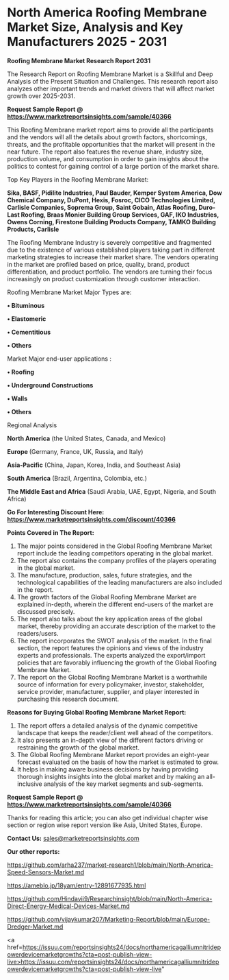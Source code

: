 # North America Roofing Membrane Market Size, Analysis and Key Manufacturers 2025 - 2031

<strong>Roofing Membrane Market Research Report 2031</strong>

The Research Report on Roofing Membrane Market is a Skillful and Deep Analysis of the Present Situation and Challenges. This research report also analyzes other important trends and market drivers that will affect market growth over 2025-2031.

<strong>Request Sample Report @ <a href=https://www.marketreportsinsights.com/sample/40366>https://www.marketreportsinsights.com/sample/40366</a></strong>

This Roofing Membrane market report aims to provide all the participants and the vendors will all the details about growth factors, shortcomings, threats, and the profitable opportunities that the market will present in the near future. The report also features the revenue share, industry size, production volume, and consumption in order to gain insights about the politics to contest for gaining control of a large portion of the market share.

Top Key Players in the Roofing Membrane Market:

<strong>Sika, BASF, Pidilite Industries, Paul Bauder, Kemper System America, Dow Chemical Company, DuPont, Hexis, Fosroc, CICO Technologies Limited, Carlisle Companies, Soprema Group, Saint Gobain, Atlas Roofing, Duro-Last Roofing, Braas Monier Building Group Services, GAF, IKO Industries, Owens Corning, Firestone Building Products Company, TAMKO Building Products, Carlisle</strong>

The Roofing Membrane Industry is severely competitive and fragmented due to the existence of various established players taking part in different marketing strategies to increase their market share. The vendors operating in the market are profiled based on price, quality, brand, product differentiation, and product portfolio. The vendors are turning their focus increasingly on product customization through customer interaction.

Roofing Membrane Market Major Types are:

<strong>•  Bituminous

•  Elastomeric

•  Cementitious

•  Others</strong>

Market Major end-user applications :

<strong>•  Roofing

•  Underground Constructions

•  Walls

•  Others</strong>

Regional Analysis

</u><strong><b>North America</b></strong> (the United States, Canada, and Mexico)

<strong><b>Europe </b></strong>(Germany, France, UK, Russia, and Italy)

<strong><b>Asia-Pacific</b></strong> (China, Japan, Korea, India, and Southeast Asia)

<strong><b>South America</b></strong> (Brazil, Argentina, Colombia, etc.)

<strong><b>The Middle East and Africa</b></strong> (Saudi Arabia, UAE, Egypt, Nigeria, and South Africa)

<strong>Go For Interesting Discount Here: <a href=https://www.marketreportsinsights.com/discount/40366>https://www.marketreportsinsights.com/discount/40366</a></strong>

<strong>Points Covered in The Report:</strong>
<ol>
  <li>The major points considered in the Global Roofing Membrane Market report include the leading competitors operating in the global market.</li>
  <li>The report also contains the company profiles of the players operating in the global market.</li>
  <li>The manufacture, production, sales, future strategies, and the technological capabilities of the leading manufacturers are also included in the report.</li>
  <li>The growth factors of the Global Roofing Membrane Market are explained in-depth, wherein the different end-users of the market are discussed precisely.</li>
  <li>The report also talks about the key application areas of the global market, thereby providing an accurate description of the market to the readers/users.</li>
  <li>The report incorporates the SWOT analysis of the market. In the final section, the report features the opinions and views of the industry experts and professionals. The experts analyzed the export/import policies that are favorably influencing the growth of the Global Roofing Membrane Market.</li>
  <li>The report on the Global Roofing Membrane Market is a worthwhile source of information for every policymaker, investor, stakeholder, service provider, manufacturer, supplier, and player interested in purchasing this research document.</li>
</ol>
<strong>Reasons for Buying Global Roofing Membrane Market Report:</strong>

<ol>
  <li>The report offers a detailed analysis of the dynamic competitive landscape that keeps the reader/client well ahead of the competitors.</li>
  <li>It also presents an in-depth view of the different factors driving or restraining the growth of the global market.</li>
  <li>The Global Roofing Membrane Market report provides an eight-year forecast evaluated on the basis of how the market is estimated to grow.</li>
  <li>It helps in making aware business decisions by having providing thorough insights insights into the global market and by making an all-inclusive analysis of the key market segments and sub-segments.</li>
</ol>
<strong>Request Sample Report @ <a href=https://www.marketreportsinsights.com/sample/40366>https://www.marketreportsinsights.com/sample/40366</a></strong>


Thanks for reading this article; you can also get individual chapter wise section or region wise report version like Asia, United States, Europe.

<strong>Contact Us:</strong>
sales@marketreportsinsights.com

<strong>Our other reports:</strong>

<a href=https://github.com/arha237/market-research1/blob/main/North-America-Speed-Sensors-Market.md>https://github.com/arha237/market-research1/blob/main/North-America-Speed-Sensors-Market.md</a>

<a href=https://ameblo.jp/18yam/entry-12891677935.html>https://ameblo.jp/18yam/entry-12891677935.html</a>

<a href=https://github.com/Hindavii9/Researchinsight/blob/main/North-America-Direct-Energy-Medical-Devices-Market.md>https://github.com/Hindavii9/Researchinsight/blob/main/North-America-Direct-Energy-Medical-Devices-Market.md</a>

<a href=https://github.com/vijaykumar207/Marketing-Report/blob/main/Europe-Dredger-Market.md>https://github.com/vijaykumar207/Marketing-Report/blob/main/Europe-Dredger-Market.md</a>

<a href=https://issuu.com/reportsinsights24/docs/northamericagalliumnitridepowerdevicemarketgrowths?cta=post-publish-view-live>https://issuu.com/reportsinsights24/docs/northamericagalliumnitridepowerdevicemarketgrowths?cta=post-publish-view-live</a>"
